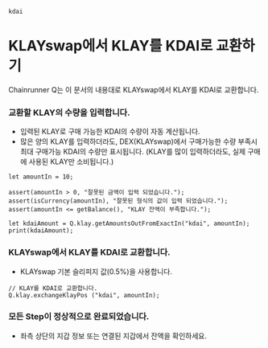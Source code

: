 ```meta-Currency
kdai
```

# KLAYswap에서 KLAY를 KDAI로 교환하기

Chainrunner Q는 이 문서의 내용대로 KLAYswap에서 KLAY를 KDAI로 교환합니다.

### 교환할 KLAY의 수량을 입력합니다.

- 입력된 KLAY로 구매 가능한 KDAI의 수량이 자동 계산됩니다.
- 많은 양의 KLAY를 입력하더라도, DEX(KLAYswap)에서 구매가능한 수량 부족시 최대 구매가능 KDAI의 수량만 표시됩니다. (KLAY를 많이 입력하더라도, 실제 구매에 사용된 KLAY만 소비됩니다.)

```input-Dynamic KLAY
let amountIn = 10;
```

```input-Verify
assert(amountIn > 0, "잘못된 금액이 입력 되었습니다.");
assert(isCurrency(amountIn), "잘못된 형식의 값이 입력 되었습니다.");
assert(amountIn <= getBalance(), "KLAY 잔액이 부족합니다.");
```

```output-Dynamic KDAI
let kdaiAmount = Q.klay.getAmountsOutFromExactIn("kdai", amountIn);
print(kdaiAmount);
```

### KLAYswap에서 KLAY를 KDAI로 교환합니다.

- KLAYswap 기본 슬리피지 값(0.5%)을 사용합니다.

```taster
// KLAY를 KDAI로 교환합니다.
Q.klay.exchangeKlayPos ("kdai", amountIn);
```

### 모든 Step이 정상적으로 완료되었습니다.

- 좌측 상단의 지갑 정보 또는 연결된 지갑에서 잔액을 확인하세요.
